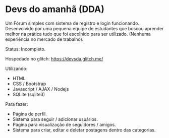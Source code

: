# Devs do amanhã (DDA)
Um Fórum simples com sistema de registro e login funcionando.
Desenvolvido por uma pequena equipe de estudantes que buscou aprender melhor na prática tudo que foi escolhido para ser utilizado.
(Nenhuma experiência no mercado de trabalho).

Status: Incompleto.

Hospedado no glitch: https://devsda.glitch.me/

Utilizando:
  - HTML
  - CSS / Bootstrap
  - Javascript / AJAX / Nodejs
  - SQLite (sqlite3)

Para fazer:
  - Página de perfil.
  - Sistema para seguir / adicionar usuários.
  - Página para visualização de seguidores / amigos.
  - Sistema para criar, editar e deletar postagens dentro das categorias.
